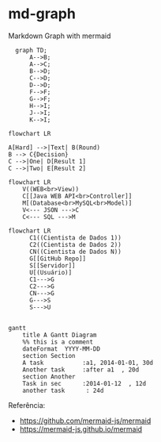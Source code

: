 # md-graph
Markdown Graph with mermaid

```mermaid
  graph TD;
      A-->B;
      A-->C;
      B-->D;
      C-->D;
      D-->D;
      F-->F;
      G-->F;
      H-->I;
      J-->I;
      K-->I;
```

```mermaid
flowchart LR

A[Hard] -->|Text| B(Round)
B --> C{Decision}
C -->|One| D[Result 1]
C -->|Two| E[Result 2]
```

```mermaid
flowchart LR
    V((WEB<br>View))
    C[[Java WEB API<br>Controller]]
    M[(Database<br>MySQL<br>Model)]
    V<--- JSON --->C
    C<--- SQL --->M
```

```mermaid
flowchart LR
      C1((Cientista de Dados 1))
      C2((Cientista de Dados 2))
      CN((Cientista de Dados N))
      G[[GitHub Repo]]
      S[[Servidor]]
      U[(Usuário)]
      C1--->G
      C2--->G
      CN--->G
      G--->S
      S--->U
```

```mermaid

gantt
    title A Gantt Diagram
    %% this is a comment
    dateFormat  YYYY-MM-DD
    section Section
    A task           :a1, 2014-01-01, 30d
    Another task     :after a1  , 20d
    section Another
    Task in sec      :2014-01-12  , 12d
    another task      : 24d
```

Referência:<br>
- https://github.com/mermaid-js/mermaid
- https://mermaid-js.github.io/mermaid
